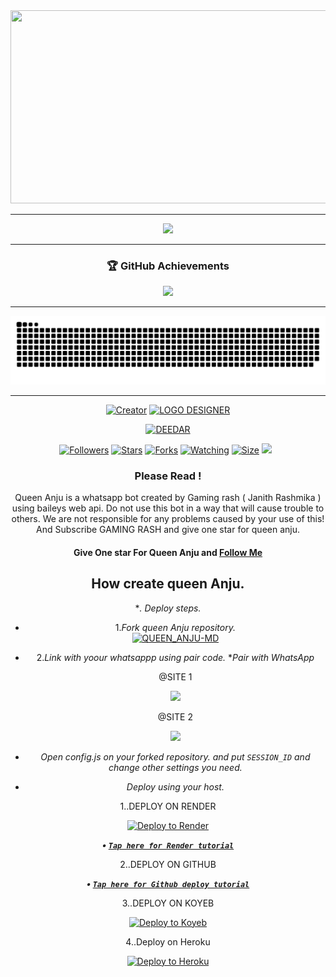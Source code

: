 <div class = "repo" align = "center">
 
<a href = "#">
<img src = "https://i.ibb.co/5WyPqpwB/2logojpg.jpg"  width="640" height="309">
</img>
 
---
<a href="https://git.io/typing-svg">
    <img src="https://readme-typing-svg.herokuapp.com?color=FF1043&lines=Welcome+to+my+Repository!;DEEDAR;Thanks+for+visiting!"/>
</a>

---

### 🏆 GitHub Achievements
<p align="center">
  <img src="https://github-profile-trophy.vercel.app/?username=DEEDAR&theme=darkhub&no-frame=true&margin-w=4"/>
</p>

---

<p align="center">
<img src="https://github.com/Platane/snk/raw/output/github-contribution-grid-snake.svg" alt="nz" width="700"/>
</p>

---

<p align="center">
<a href="#"><img title="Creator" src="https://img.shields.io/badge/Creator-Deedar Ali-red.svg?style=for-the-badge&logo=github"></a>
<a href="#"><img title="LOGO DESIGNER" src="https://img.shields.io/badge/LOGO_DESIGNER-NIKO_PAMIYA-red.svg?style=for-the-badge&logo=github"></a>

<a href = ""><img alt="DEEDAR" src="https://img.shields.io/youtube/channel/subscribers/UChrUGbOqQ6BZUAAsffJPPsw" target="_blank" /></a>
</p>
<p align="center">
<a href="https://github.com/deedarali8000?tab=followers"><img title="Followers" src="https://img.shields.io/github/followers/deedarali8000?color=green&style=flat-square"></a>
<a href="https://github.com/deedarali8000/stargazers/"><img title="Stars" src="https://img.shields.io/github/stars/deedarali8000?color=white&style=flat-square"></a>
<a href="https://github.com/Mrrashmika/QUEEN-ANJU_XPRO/network/members"><img title="Forks" src="https://img.shields.io/github/forks/Mrrashmika/QUEEN-ANJU_XPRO?color=yellow&style=flat-square"></a>
<a href="https://github.com/watchers"><img title="Watching" src="https://img.shields.io/github/watchers/Mrrashmika/QUEEN-ANJU_XPRO?label=Watchers&color=red&style=flat-square"></a>
<a href="https://github.com/Mrrashmika/QUEEN-ANJU_XPRO"><img title="Size" src="https://img.shields.io/github/repo-size/Mrrashmika/QUEEN-ANJU_XPRO?style=flat-square&color=darkred"></a>
<a href="https://github.com/Mrrashmika/QUEEN-ANJU_XPRO/graphs/commit-activity"><img height="20" src="https://img.shields.io/badge/Maintained-No-red.svg"></a>&nbsp;&nbsp;

### Please Read !
Queen Anju is a whatsapp bot created by Gaming rash ( Janith Rashmika ) using baileys web api. Do not use this bot in a way that will cause trouble to others. 
We are not responsible for any problems caused by your use of this!
And Subscribe GAMING RASH and give one star for queen anju.
</br>
#### Give One star For Queen Anju and [Follow Me](https://github.com/Mrrashmika) 

## How create queen Anju.

**. Deploy steps.*
 - 1._Fork queen Anju repository._
    <br>
    <a href="https://github.com/Mrrashmika/QUEEN-ANJU_XPRO/fork"><img title="QUEEN_ANJU-MD" src="https://img.shields.io/badge/FORK QUEEN_ANJU-h?color=black&style=for-the-badge&logo=stackshare"></a>
 - 2._Link with yoour whatsappp using pair code._
   **Pair with WhatsApp*

   @SITE 1
   <p align="center">
       <a href="https://similar-tarantula-gamingrash-eb07f801.koyeb.app/">
         <img src="https://play-lh.googleusercontent.com/901aMQFFnVoX2T-YuJmTIwpPve_SUgMv_QSyzMSPtAqt_l0CyXN1DxfD6xXU0r2f9iM=w240-h480-rw" width="90" />
       </a>
   </p>
   
      @SITE 2
   <p align="center">
       <a href="https://anju-pair.onrender.com">
         <img src="https://play-lh.googleusercontent.com/901aMQFFnVoX2T-YuJmTIwpPve_SUgMv_QSyzMSPtAqt_l0CyXN1DxfD6xXU0r2f9iM=w240-h480-rw" width="90" />
       </a>
   </p>
 - _Open config.js on your forked repository. and put `SESSION_ID` and change other settings you need._
 - _Deploy using your host._
   </br>

  1..DEPLOY ON RENDER

[![Deploy to Render](https://render.com/images/deploy-to-render-button.svg)](https://render.com/deploy?repo=https://github.com/Mrrashmika/QUEEN-ANJU_XPRO.git)

***<p align="center"> • [`Tap here for Render tutorial`](https://youtu.be/aIUe2sEmd_E?si=WiL0IMrI79GJuog9) </p>***

   2..DEPLOY ON GITHUB

***<p align="center"> • [`Tap here for Github deploy tutorial`](https://youtu.be/NHxe-ynZmGI) </p>***

   3..DEPLOY ON KOYEB

[![Deploy to Koyeb](https://www.koyeb.com/static/images/deploy/button.svg)](https://app.koyeb.com/deploy?name=queen-anju-md&type=git&repository=Mrrashmika%2FQueen_Anju-MD&branch=V-2.00&builder=dockerfile&env%5BMONGODB%5D=your+mongodb+uri&env%5BSESSION_ID%5D=your+session+id&ports=8000%3Bhttp%3B%2F)



  4..Deploy on Heroku
  <p align="center">
    <a href="https://heroku.com/deploy?template=https://github.com/Mrrashmika/QUEEN-ANJU_XPRO">
      <img src="https://www.herokucdn.com/deploy/button.svg" alt="Deploy to Heroku">
    </a>
  </p>

